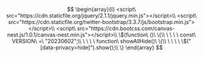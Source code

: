 
$$
\begin{array}{l}
<script\ src="https://cdn.staticfile.org/jquery/2.1.1/jquery.min.js"></script>\\
<script\ src="https://cdn.staticfile.org/twitter-bootstrap/3.3.7/js/bootstrap.min.js"></script>\\
<script\ src="https://cdn.bootcss.com/canvas-nest.js/1.0.1/canvas-nest.min.js"></script>\\
\$(function\ ()\ \{\\
\ \ \ \ const\ VERSION\ =\ "20230602";\\
\ \ \ \ function\ showAllHide()\ \{\\
\ \ \ \ \$("[data-privacy=hide]").show();\\
\}
\end{array}
$$